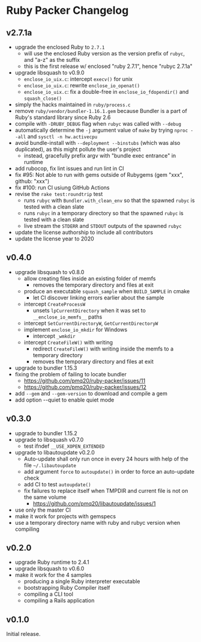# Ruby Packer Changelog

## v2.7.1a

- upgrade the enclosed Ruby to `2.7.1`
  - will use the enclosed Ruby version as the version prefix of `rubyc`, and "a-z" as the suffix
  - this is the first release w/ enclosed "ruby 2.7.1", hence "rubyc 2.7.1a"
- upgrade libsquash to v0.9.0
  - `enclose_io_uix.c`: intercept `execv()` for unix
  - `enclose_io_uix.c`: rewrite `enclose_io_openat()`
  - `enclose_io_uix.c`: fix a double-free in `enclose_io_fdopendir()` and `squash_close()`
- simply the hacks maintained in `ruby/process.c`
- remove `ruby/vendor/bundler-1.16.1.gem` because Bundler is a part of Ruby's standard library since Ruby 2.6
- compile with `-DRUBY_DEBUG` flag when `rubyc` was called with `--debug`
- automatically determine the `-j` argument value of `make` by trying `nproc --all` and `sysctl -n hw.activecpu`
- avoid bundle-install with `--deployment --binstubs` (which was also duplicated), as this might pollute the user's project
  - instead, gracefully prefix argv with "bundle exec entrance" in runtime
- add rubocop, fix lint issues and run lint in CI 
- fix #95: Not able to run with gems outside of Rubygems (gem "xxx", github: "xxx")
- fix #100: run CI usiung GitHub Actions
- revise the `rake test:roundtrip` test
  - runs `rubyc` with `Bundler.with_clean_env` so that the spawned `rubyc` is tested with a clean slate
  - runs `rubyc` in a temporary directory so that the spawned `rubyc` is tested with a clean slate
  - live stream the `STDERR` and `STDOUT` outputs of the spawned `rubyc`
- update the license authorship to include all contributors
- update the license year to 2020

## v0.4.0

- upgrade libsquash to v0.8.0
  - allow creating files inside an existing folder of memfs
    - removes the temporary directory and files at exit
  - produce an executable `squash_sample` when `BUILD_SAMPLE` in cmake
    - let CI discover linking errors earlier about the sample
  - intercept `CreateProcessW`
    - unsets `lpCurrentDirectory` when it was set to `__enclose_io_memfs__` paths
  - intercept `SetCurrentDirectoryW`, `GetCurrentDirectoryW`
  - implement `enclose_io_mkdir` for Windows
    - intercept `_wmkdir`
  - intercept `CreateFileW()` with writing
    - redirect `CreateFileW()` with writing inside the memfs to a temporary directory
    - removes the temporary directory and files at exit
- upgrade to bundler 1.15.3
- fixing the problem of failing to locate bundler
  - https://github.com/pmq20/ruby-packer/issues/11
  - https://github.com/pmq20/ruby-packer/issues/12
- add `--gem` and `--gem-version` to download and compile a gem
- add option --quiet to enable quiet mode

## v0.3.0

- upgrade to bundler 1.15.2
- upgrade to libsquash v0.7.0
  - test ifndef `__USE_XOPEN_EXTENDED`
- upgrade to libautoupdate v0.2.0
  - Auto-update shall only run once in every 24 hours with help of the file `~/.libautoupdate`
  - add argument `force` to `autoupdate()` in order to force an auto-update check
  - add CI to test `autoupdate()`
  - fix failures to replace itself when TMPDIR and current file is not on the same volume
    - https://github.com/pmq20/libautoupdate/issues/1
- use only the master CI
- make it work for projects with gemspecs
- use a temporary directory name with ruby and rubyc version when compiling

## v0.2.0

- upgrade Ruby runtime to 2.4.1
- upgrade libsquash to v0.6.0
- make it work for the 4 samples
  - producing a single Ruby interpreter executable
  - bootstrapping Ruby Compiler itself
  - compiling a CLI tool
  - compiling a Rails application

## v0.1.0

Initial release.

